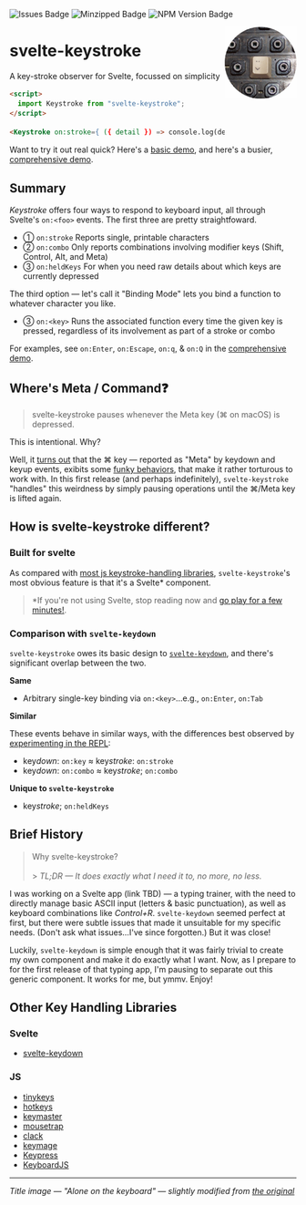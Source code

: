 ![Issues Badge](https://img.shields.io/github/issues/nvlgzr/svelte-keystroke)
![Minzipped Badge](https://img.shields.io/bundlephobia/minzip/svelte-keystroke)
![NPM Version Badge](https://img.shields.io/npm/v/svelte-keystroke)

<img src="lonekey.jpg" alt="photo of antique keyboard with all the keys removed except for a key whose combination of : and > combine into a smiley face" width="25%" height="25%" style="float:right;" />

# svelte-keystroke

A key-stroke observer for Svelte, focussed on simplicity

```html
<script>
  import Keystroke from "svelte-keystroke";
</script>

<Keystroke on:stroke={ ({ detail }) => console.log(detail) } />
```

Want to try it out real quick? Here's a [basic demo](https://svelte.dev/repl/16a2fa4f9ca14dcb98b0894f50598caf?version=3.41.0), and here's a busier, [comprehensive demo](https://svelte.dev/repl/83918eedc5df44a8814bb114c5716b06?version=3.41.0).

## Summary

_Keystroke_ offers four ways to respond to keyboard input, all through Svelte's `on:<foo>` events. The first three are pretty straightfoward.

- ① `on:stroke` Reports single, printable characters
- ② `on:combo` Only reports combinations involving modifier keys (Shift, Control, Alt, and Meta)
- ③ `on:heldKeys` For when you need raw details about which keys are currently depressed

The third option — let's call it "Binding Mode" lets you bind a function to whatever character you like.

- ③ `on:<key>` Runs the associated function every time the given key is pressed, regardless of its involvement as part of a stroke or combo

For examples, see `on:Enter`, `on:Escape`, `on:q`, & `on:Q` in the [comprehensive demo](https://svelte.dev/repl/83918eedc5df44a8814bb114c5716b06?version=3.41.0).

## Where's Meta / Command❓

> svelte-keystroke pauses whenever the Meta key (⌘ on macOS) is depressed.

This is intentional. Why?

Well, it [turns out](https://stackoverflow.com/a/27512489/230615) that the <a title="macOS Command">⌘</a> key — reported as "Meta" by keydown and keyup events, exibits some [funky behaviors](https://codepen.io/alexduloz/pen/nteqG), that make it rather torturous to work with. In this first release (and perhaps indefinitely), `svelte-keystroke` "handles" this weirdness by simply pausing operations until the ⌘/Meta key is lifted again.

## How is svelte-keystroke different?

### Built for svelte

As compared with [most js keystroke-handling libraries](#other-key-handling-libraries), `svelte-keystroke`'s most obvious feature is that it's a Svelte\* component.

> \*If you're not using Svelte, stop reading now and [go play for a few minutes!](https://svelte.dev/tutorial/basics).

### Comparison with `svelte-keydown`

`svelte-keystroke` owes its basic design to [`svelte-keydown`](https://github.com/metonym/svelte-keydown), and there's significant overlap between the two.

**Same**

- Arbitrary single-key binding via `on:<key>`…e.g., `on:Enter`, `on:Tab`

**Similar**

These events behave in similar ways, with the differences best observed by [experimenting in the REPL](https://svelte.dev/repl/a546827278fc4209a27262cc99b51315?version=3.42.1):

- key*down*: `on:key` ≈ key*stroke*: `on:stroke`
- key*down*: `on:combo` ≈ key*stroke*; `on:combo`

**Unique to `svelte-keystroke`**

- key*stroke*; `on:heldKeys`

## Brief History

> Why svelte-keystroke?<br><br> > _TL;DR — It does exactly what I need it to, no more, no less._

I was working on a Svelte app (link TBD) — a typing trainer, with the need to directly manage basic ASCII input (letters & basic punctuation), as well as keyboard combinations like _Control+R_. `svelte-keydown` seemed perfect at first, but there were subtle issues that made it unsuitable for my specific needs. (Don't ask what issues…I've since forgotten.) But it was close!

Luckily, `svelte-keydown` is simple enough that it was fairly trivial to create my own component and make it do exactly what I want. Now, as I prepare to for the first release of that typing app, I'm pausing to separate out this generic component. It works for me, but ymmv. Enjoy!

## Other Key Handling Libraries

### Svelte

- [svelte-keydown](https://github.com/metonym/svelte-keydown)

### JS

- [tinykeys](https://github.com/jamiebuilds/tinykeys)
- [hotkeys](https://github.com/jaywcjlove/hotkeys)
- [keymaster](https://github.com/madrobby/keymaster)
- [mousetrap](https://github.com/ccampbell/mousetrap)
- [clack](https://github.com/ulisesantana/clack)
- [keymage](https://github.com/piranha/keymage)
- [Keypress](https://github.com/dmauro/Keypress/)
- [KeyboardJS](https://github.com/RobertWHurst/KeyboardJS)

---

_Title image — "Alone on the keyboard" — slightly modified from [the original](https://www.flickr.com/photos/fdecomite/361512861/in/photostream/)_
